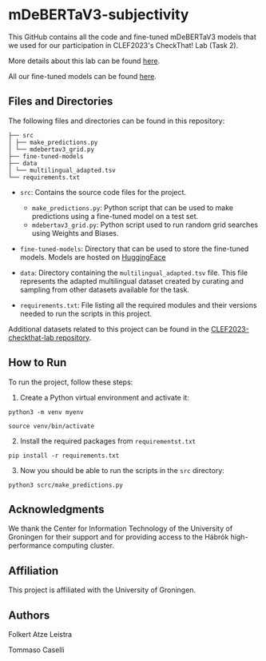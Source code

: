 # mDeBERTaV3-subjectivity
This GitHub contains all the code and fine-tuned mDeBERTaV3 models that we used for our participation in CLEF2023's CheckThat! Lab (Task 2).

More details about this lab can be found [here](https://checkthat.gitlab.io/).

All our fine-tuned models can be found [here](https://huggingface.co/GroNLP).

## Files and Directories

The following files and directories can be found in this repository:
```
├── src
│ ├── make_predictions.py
│ └── mdebertav3_grid.py
├── fine-tuned-models
├── data
│ └── multilingual_adapted.tsv
└── requirements.txt
```

- `src`: Contains the source code files for the project.
  - `make_predictions.py`: Python script that can be used to make predictions using a fine-tuned model on a test set.
  - `mdebertav3_grid.py`: Python script used to run random grid searches using Weights and Biases.

- `fine-tuned-models`: Directory that can be used to store the fine-tuned models. Models are hosted on [HuggingFace](https://huggingface.co/GroNLP)

- `data`: Directory containing the `multilingual_adapted.tsv` file. This file represents the adapted multilingual dataset created by curating and sampling from other datasets available for the task.

- `requirements.txt`: File listing all the required modules and their versions needed to run the scripts in this project.

Additional datasets related to this project can be found in the [CLEF2023-checkthat-lab repository](https://gitlab.com/checkthat_lab/clef2023-checkthat-lab/-/tree/main/task2).

## How to Run

To run the project, follow these steps:

1. Create a Python virtual environment and activate it:

```shell
python3 -m venv myenv

source venv/bin/activate
```

2. Install the required packages from ``requirementst.txt``

```shell
pip install -r requirements.txt
```

3. Now you should be able to run the scripts in the ``src`` directory:

```shell
python3 scrc/make_predictions.py
```

## Acknowledgments

We thank the Center for Information Technology of the University of Groningen for their support and for providing access to the Hábrók high-performance computing cluster.

## Affiliation

This project is affiliated with the University of Groningen.


## Authors

Folkert Atze Leistra

Tommaso Caselli

